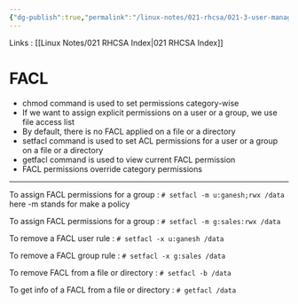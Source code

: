 ```yaml
---
{"dg-publish":true,"permalink":"/linux-notes/021-rhcsa/021-3-user-management/021-3-6-6-file-access-list-facl/"}
---
```


Links : [[Linux Notes/021 RHCSA Index\|021 RHCSA Index]]

# FACL

- chmod command is used to set permissions category-wise
- If we want to assign explicit permissions on a user or a group, we use file access list
- By default, there is no FACL applied on a file or a directory
- setfacl command is used to set ACL permissions for a user or a group on a file or a directory
- getfacl command is used to view current FACL permission
- FACL permissions override category permissions

<hr>

To assign FACL permissions for a group :
`# setfacl -m u:ganesh;rwx /data`  here -m stands for make a policy

To assign FACL permissions for a group :
`# setfacl -m g:sales:rwx /data`

To remove a FACL user rule :
`# setfacl -x u:ganesh /data`

To remove a FACL group rule :
`# setfacl -x g:sales /data`

To remove FACL from a file or directory :
`# setfacl -b /data`

To get info of a FACL from a file or directory :
`# getfacl /data`

<style> .container {font-family: sans-serif; text-align: center;} .button-wrapper button {z-index: 1;height: 40px; width: 100px; margin: 10px;padding: 5px;} .excalidraw .App-menu_top .buttonList { display: flex;} .excalidraw-wrapper { height: 800px; margin: 50px; position: relative;} :root[dir="ltr"] .excalidraw .layer-ui__wrapper .zen-mode-transition.App-menu_bottom--transition-left {transform: none;} </style><script src="https://cdn.jsdelivr.net/npm/react@17/umd/react.production.min.js"></script><script src="https://cdn.jsdelivr.net/npm/react-dom@17/umd/react-dom.production.min.js"></script><script type="text/javascript" src="https://cdn.jsdelivr.net/npm/@excalidraw/excalidraw@0/dist/excalidraw.production.min.js"></script><div id="021-3-5-6_File_Access_List_(FACL)_2023-09-23_2130.58.excalidraw.md1"></div><script>(function(){const InitialData={"type":"excalidraw","version":2,"source":"https://github.com/zsviczian/obsidian-excalidraw-plugin/releases/tag/1.9.19","elements":[{"type":"text","version":51,"versionNonce":1117009816,"isDeleted":false,"id":"BR4RXMTH","fillStyle":"hachure","strokeWidth":1,"strokeStyle":"solid","roughness":1,"opacity":100,"angle":0,"x":-233.6749267578125,"y":-202.2250213623047,"strokeColor":"#1e1e1e","backgroundColor":"transparent","width":176.15989685058594,"height":25,"seed":254989464,"groupIds":[],"frameId":null,"roundness":null,"boundElements":[],"updated":1695484991156,"link":null,"locked":false,"fontSize":20,"fontFamily":1,"text":"# ls -lhd   /data","rawText":"# ls -lhd   /data","textAlign":"left","verticalAlign":"top","containerId":null,"originalText":"# ls -lhd   /data","lineHeight":1.25,"baseline":18},{"type":"text","version":24,"versionNonce":79551464,"isDeleted":false,"id":"lUXkjtGD","fillStyle":"hachure","strokeWidth":1,"strokeStyle":"solid","roughness":1,"opacity":100,"angle":0,"x":-207.2750244140625,"y":-155.02500915527344,"strokeColor":"#1e1e1e","backgroundColor":"transparent","width":88.13990783691406,"height":25,"seed":2143787160,"groupIds":[],"frameId":null,"roundness":null,"boundElements":[],"updated":1695485020666,"link":null,"locked":false,"fontSize":20,"fontFamily":1,"text":"rwxr-xr-x","rawText":"rwxr-xr-x","textAlign":"left","verticalAlign":"top","containerId":null,"originalText":"rwxr-xr-x","lineHeight":1.25,"baseline":18},{"type":"text","version":24,"versionNonce":317169048,"isDeleted":false,"id":"kbfIC1Tq","fillStyle":"hachure","strokeWidth":1,"strokeStyle":"solid","roughness":1,"opacity":100,"angle":0,"x":-205.875,"y":-107.22502136230469,"strokeColor":"#1e1e1e","backgroundColor":"transparent","width":88.13990783691406,"height":25,"seed":928947096,"groupIds":[],"frameId":null,"roundness":null,"boundElements":[],"updated":1695485024202,"link":null,"locked":false,"fontSize":20,"fontFamily":1,"text":"rwxr-xr-x","rawText":"rwxr-xr-x","textAlign":"left","verticalAlign":"top","containerId":null,"originalText":"rwxr-xr-x","lineHeight":1.25,"baseline":18},{"type":"text","version":81,"versionNonce":865669096,"isDeleted":false,"id":"mM9f1UcI","fillStyle":"hachure","strokeWidth":1,"strokeStyle":"solid","roughness":1,"opacity":100,"angle":0,"x":-232.875,"y":-58.82499694824219,"strokeColor":"#1e1e1e","backgroundColor":"transparent","width":195.91989135742188,"height":25,"seed":981653224,"groupIds":[],"frameId":null,"roundness":null,"boundElements":[],"updated":1695485008845,"link":null,"locked":false,"fontSize":20,"fontFamily":1,"text":"# getfacl    /data","rawText":"# getfacl    /data","textAlign":"left","verticalAlign":"top","containerId":null,"originalText":"# getfacl    /data","lineHeight":1.25,"baseline":18},{"type":"text","version":33,"versionNonce":1281762456,"isDeleted":false,"id":"UfB0z0tN","fillStyle":"hachure","strokeWidth":1,"strokeStyle":"solid","roughness":1,"opacity":100,"angle":0,"x":-116.074951171875,"y":-167.8250274658203,"strokeColor":"#1e1e1e","backgroundColor":"transparent","width":9.863998413085938,"height":45,"seed":59270296,"groupIds":[],"frameId":null,"roundness":null,"boundElements":[{"id":"iFisgOJ_4oztAvuQlR_la","type":"arrow"}],"updated":1695485090569,"link":null,"locked":false,"fontSize":36,"fontFamily":1,"text":".","rawText":".","textAlign":"left","verticalAlign":"top","containerId":null,"originalText":".","lineHeight":1.25,"baseline":31},{"type":"text","version":82,"versionNonce":389865448,"isDeleted":false,"id":"FqCPoeBp","fillStyle":"hachure","strokeWidth":1,"strokeStyle":"solid","roughness":1,"opacity":100,"angle":0,"x":-116.675048828125,"y":-108.02497863769531,"strokeColor":"#1e1e1e","backgroundColor":"transparent","width":17.5,"height":35,"seed":1975867544,"groupIds":[],"frameId":null,"roundness":null,"boundElements":[{"id":"F65OfLAjhqdN1NGQFuoQ7","type":"arrow"}],"updated":1695485097464,"link":null,"locked":false,"fontSize":28,"fontFamily":1,"text":"+","rawText":"+","textAlign":"left","verticalAlign":"top","containerId":null,"originalText":"+","lineHeight":1.25,"baseline":24},{"type":"arrow","version":71,"versionNonce":216274664,"isDeleted":false,"id":"iFisgOJ_4oztAvuQlR_la","fillStyle":"hachure","strokeWidth":1,"strokeStyle":"solid","roughness":1,"opacity":100,"angle":0,"x":-94.2750244140625,"y":-145.4250030517578,"strokeColor":"#1e1e1e","backgroundColor":"transparent","width":84.800048828125,"height":13.600006103515625,"seed":1014210280,"groupIds":[],"frameId":null,"roundness":{"type":2},"boundElements":[],"updated":1695485124968,"link":null,"locked":false,"startBinding":{"elementId":"UfB0z0tN","focus":0.11185693488125331,"gap":11.935928344726562},"endBinding":{"elementId":"QLgsFOLr","focus":0.5223451849452492,"gap":10.800048828125},"lastCommittedPoint":null,"startArrowhead":null,"endArrowhead":"arrow","points":[[0,0],[84.800048828125,-13.600006103515625]]},{"type":"arrow","version":38,"versionNonce":1130001640,"isDeleted":false,"id":"F65OfLAjhqdN1NGQFuoQ7","fillStyle":"hachure","strokeWidth":1,"strokeStyle":"solid","roughness":1,"opacity":100,"angle":0,"x":-87.074951171875,"y":-93.42500305175781,"strokeColor":"#1e1e1e","backgroundColor":"transparent","width":83.199951171875,"height":12.800018310546875,"seed":442880408,"groupIds":[],"frameId":null,"roundness":{"type":2},"boundElements":[],"updated":1695485127336,"link":null,"locked":false,"startBinding":{"elementId":"FqCPoeBp","focus":0.01632637338293135,"gap":12.10009765625},"endBinding":{"elementId":"QM6kLKB5","focus":0.462238946969673,"gap":9.2000732421875},"lastCommittedPoint":null,"startArrowhead":null,"endArrowhead":"arrow","points":[[0,0],[83.199951171875,-12.800018310546875]]},{"type":"text","version":40,"versionNonce":554760680,"isDeleted":false,"id":"QLgsFOLr","fillStyle":"hachure","strokeWidth":1,"strokeStyle":"solid","roughness":1,"opacity":100,"angle":0,"x":1.3250732421875,"y":-172.02500915527344,"strokeColor":"#1e1e1e","backgroundColor":"transparent","width":138.2998809814453,"height":25,"seed":1970646168,"groupIds":[],"frameId":null,"roundness":null,"boundElements":[{"id":"iFisgOJ_4oztAvuQlR_la","type":"arrow"}],"updated":1695485124968,"link":null,"locked":false,"fontSize":20,"fontFamily":1,"text":"no access list","rawText":"no access list","textAlign":"left","verticalAlign":"top","containerId":null,"originalText":"no access list","lineHeight":1.25,"baseline":18},{"type":"text","version":55,"versionNonce":889952232,"isDeleted":false,"id":"QM6kLKB5","fillStyle":"hachure","strokeWidth":1,"strokeStyle":"solid","roughness":1,"opacity":100,"angle":0,"x":5.3250732421875,"y":-118.82502746582031,"strokeColor":"#1e1e1e","backgroundColor":"transparent","width":107.87989807128906,"height":25,"seed":623959016,"groupIds":[],"frameId":null,"roundness":null,"boundElements":[{"id":"F65OfLAjhqdN1NGQFuoQ7","type":"arrow"}],"updated":1695485127336,"link":null,"locked":false,"fontSize":20,"fontFamily":1,"text":"access list","rawText":"access list","textAlign":"left","verticalAlign":"top","containerId":null,"originalText":"access list","lineHeight":1.25,"baseline":18},{"id":"By74PoxF0hTlKnXsMmSbv","type":"line","x":-206.09996795654297,"y":-130.33751678466797,"width":26,"height":0.399993896484375,"angle":0,"strokeColor":"#1e1e1e","backgroundColor":"transparent","fillStyle":"hachure","strokeWidth":1,"strokeStyle":"solid","roughness":1,"opacity":100,"groupIds":[],"frameId":null,"roundness":{"type":2},"seed":1635546264,"version":18,"versionNonce":1813115112,"isDeleted":false,"boundElements":null,"updated":1695485144895,"link":null,"locked":false,"points":[[0,0],[26,-0.399993896484375]],"lastCommittedPoint":null,"startBinding":null,"endBinding":null,"startArrowhead":null,"endArrowhead":null},{"id":"S3FUGnKC8BlAM_BoEjHNW","type":"line","x":-174.49996185302734,"y":-131.53751373291016,"width":21.199981689453125,"height":0,"angle":0,"strokeColor":"#1e1e1e","backgroundColor":"transparent","fillStyle":"hachure","strokeWidth":1,"strokeStyle":"solid","roughness":1,"opacity":100,"groupIds":[],"frameId":null,"roundness":{"type":2},"seed":1366529000,"version":20,"versionNonce":1060178072,"isDeleted":false,"boundElements":null,"updated":1695485161285,"link":null,"locked":false,"points":[[0,0],[21.199981689453125,0]],"lastCommittedPoint":null,"startBinding":null,"endBinding":null,"startArrowhead":null,"endArrowhead":null},{"id":"i4pP4BBZuuQ7cu0eWAOrp","type":"line","x":-144.49993133544922,"y":-131.9375228881836,"width":21.20001220703125,"height":0.399993896484375,"angle":0,"strokeColor":"#1e1e1e","backgroundColor":"transparent","fillStyle":"hachure","strokeWidth":1,"strokeStyle":"solid","roughness":1,"opacity":100,"groupIds":[],"frameId":null,"roundness":{"type":2},"seed":1518702568,"version":23,"versionNonce":1928180200,"isDeleted":false,"boundElements":null,"updated":1695485169697,"link":null,"locked":false,"points":[[0,0],[21.20001220703125,0.399993896484375]],"lastCommittedPoint":null,"startBinding":null,"endBinding":null,"startArrowhead":null,"endArrowhead":null},{"id":"RxIvTd3_5XMOUxjvoYZl-","type":"line","x":-204.49999237060547,"y":-85.13751983642578,"width":26,"height":1.600006103515625,"angle":0,"strokeColor":"#1e1e1e","backgroundColor":"transparent","fillStyle":"hachure","strokeWidth":1,"strokeStyle":"solid","roughness":1,"opacity":100,"groupIds":[],"frameId":null,"roundness":{"type":2},"seed":1112037352,"version":23,"versionNonce":705276824,"isDeleted":false,"boundElements":null,"updated":1695485179833,"link":null,"locked":false,"points":[[0,0],[26,1.600006103515625]],"lastCommittedPoint":null,"startBinding":null,"endBinding":null,"startArrowhead":null,"endArrowhead":null},{"id":"1yscCWpDxKcHE5ib0HWAp","type":"line","x":-172.89998626708984,"y":-82.7375259399414,"width":23.20001220703125,"height":1.1999969482421875,"angle":0,"strokeColor":"#1e1e1e","backgroundColor":"transparent","fillStyle":"hachure","strokeWidth":1,"strokeStyle":"solid","roughness":1,"opacity":100,"groupIds":[],"frameId":null,"roundness":{"type":2},"seed":671119512,"version":24,"versionNonce":1913347816,"isDeleted":false,"boundElements":null,"updated":1695485185796,"link":null,"locked":false,"points":[[0,0],[23.20001220703125,-1.1999969482421875]],"lastCommittedPoint":null,"startBinding":null,"endBinding":null,"startArrowhead":null,"endArrowhead":null},{"id":"vyXSskBNy_huhEKfBoUZM","type":"line","x":-143.6999740600586,"y":-84.73751068115234,"width":20.399993896484375,"height":0.399993896484375,"angle":0,"strokeColor":"#1e1e1e","backgroundColor":"transparent","fillStyle":"hachure","strokeWidth":1,"strokeStyle":"solid","roughness":1,"opacity":100,"groupIds":[],"frameId":null,"roundness":{"type":2},"seed":1913602536,"version":21,"versionNonce":744728472,"isDeleted":false,"boundElements":null,"updated":1695485189793,"link":null,"locked":false,"points":[[0,0],[20.399993896484375,0.399993896484375]],"lastCommittedPoint":null,"startBinding":null,"endBinding":null,"startArrowhead":null,"endArrowhead":null}],"appState":{"theme":"dark","viewBackgroundColor":"#ffffff","currentItemStrokeColor":"#1e1e1e","currentItemBackgroundColor":"transparent","currentItemFillStyle":"hachure","currentItemStrokeWidth":1,"currentItemStrokeStyle":"solid","currentItemRoughness":1,"currentItemOpacity":100,"currentItemFontFamily":1,"currentItemFontSize":20,"currentItemTextAlign":"left","currentItemStartArrowhead":null,"currentItemEndArrowhead":"arrow","scrollX":358.64998626708984,"scrollY":300.1125183105469,"zoom":{"value":2},"currentItemRoundness":"round","gridSize":null,"gridColor":{"Bold":"#C9C9C9FF","Regular":"#EDEDEDFF"},"currentStrokeOptions":null,"previousGridSize":null,"frameRendering":{"enabled":true,"clip":true,"name":true,"outline":true}},"files":{}};InitialData.scrollToContent=true;App=()=>{const e=React.useRef(null),t=React.useRef(null),[n,i]=React.useState({width:void 0,height:void 0});return React.useEffect(()=>{i({width:t.current.getBoundingClientRect().width,height:t.current.getBoundingClientRect().height});const e=()=>{i({width:t.current.getBoundingClientRect().width,height:t.current.getBoundingClientRect().height})};return window.addEventListener("resize",e),()=>window.removeEventListener("resize",e)},[t]),React.createElement(React.Fragment,null,React.createElement("div",{className:"excalidraw-wrapper",ref:t},React.createElement(ExcalidrawLib.Excalidraw,{ref:e,width:n.width,height:n.height,initialData:InitialData,viewModeEnabled:!0,zenModeEnabled:!0,gridModeEnabled:!1})))},excalidrawWrapper=document.getElementById("021-3-5-6_File_Access_List_(FACL)_2023-09-23_2130.58.excalidraw.md1");ReactDOM.render(React.createElement(App),excalidrawWrapper);})();</script>